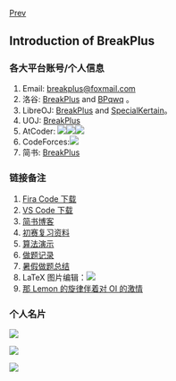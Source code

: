[Prev](https://coderbreakplus.github.io)

## Introduction of BreakPlus

### 各大平台账号/个人信息

1. Email: [breakplus@foxmail.com](mailto:breakplus@foxmail.com)
1. 洛谷: [BreakPlus](https://www.luogu.com.cn/user/334727) and [BPqwq](https://www.luogu.com.cn/user/536471) 。
2. LibreOJ: [BreakPlus](https://loj.ac/u/BreakPlus) and [SpecialKertain](https://loj.ac/u/SpecialKertain)。
3. UOJ: [BreakPlus](https://uoj.ac/user/profile/BreakPlus)
4. AtCoder: [![](https://codeforces.ml/api/BreakPlus)](https://codeforces.ml/profile/BreakPlus)[![](https://atcoder.swift-zym.workers.dev/BreakPlus)](https://atcoder.jp/users/BreakPlus)[![](https://atcoder.swift-zym.workers.dev/Black_BreakPlus)](https://atcoder.jp/users/Black_BreakPlus)
5. CodeForces:[![](https://img.shields.io/badge/BreakPlus-Expert%20%201677-0000ff.svg?longCache=true&style=for-the-badge&logo=Codeforces&link=https://codeforces.com/profile/BreakPlus)](https://codeforces.com/profile/BreakPlus)
6. 简书: [BreakPlus](https://www.jianshu.com/u/ad2d91ad7e86)

### 链接备注

1. [Fira Code 下载](https://www.fonts.net.cn/font-32128192175.html)
2. [VS Code 下载](https://link.zhihu.com/?target=http%3A//vscode.cdn.azure.cn/stable/78a4c91400152c0f27ba4d363eb56d2835f9903a/VSCodeUserSetup-x64-1.43.0.exe)
2. [简书博客](https://www.jianshu.com/u/ad2d91ad7e86)
3. [初赛复习资料](https://www.luogu.com.cn/blog/luogu-yizhimengxin/chu-sai)
4. [算法演示](https://visualgo.net/zh)
5. [做题记录](https://www.luogu.com.cn/blog/BreakPlus/accept-man)
6. [暑假做题总结](https://www.luogu.com.cn/blog/BreakPlus/summervacation-ac)
7. LaTeX 图片编辑：![](https://latex.codecogs.com/gif.latex?\texttt{LaTeX})
8. [那 Lemon 的旋律伴着对 OI 的激情](https://www.bilibili.com/video/BV1m4411x7uj)
### 个人名片

![](https://luogu-card-qinyihao.vercel.app/about?id=334727)

![](https://api.xecades.xyz/api?img=2&quote=Change+destiny+with+faith.&color=214%2C114%2C33%2C1&bg=23%2C26%2C217%2C0&luogu=BreakPlus&jianshu=BreakPlus&codeforces=BreakPlus&qq=1289494791&wechat=breakplus-501334&email=breakplus@foxmail.com)

![](https://statcard.vercel.app/practice?id=334727)
